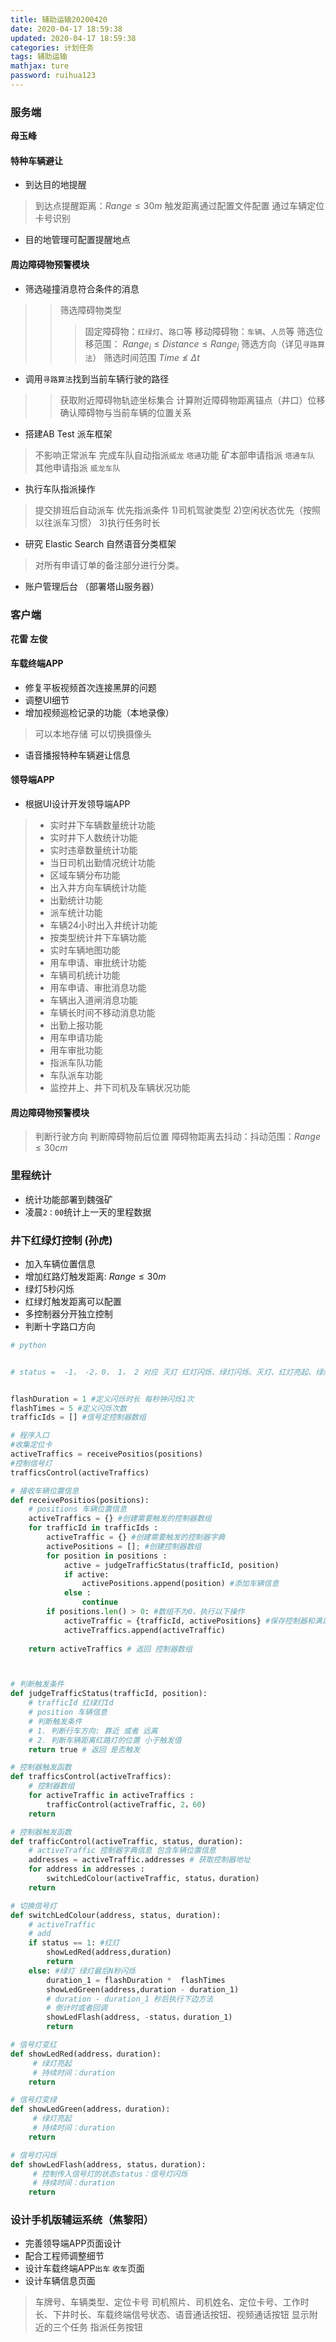 ```yaml
---
title: 辅助运输20200420
date: 2020-04-17 18:59:38
updated: 2020-04-17 18:59:38
categories: 计划任务
tags: 辅助运输
mathjax: ture
password: ruihua123
---
```


### 服务端
**母玉峰**

#### 特种车辆避让
* 到达目的地提醒
> 到达点提醒距离：$Range \leq 30m$
> 触发距离通过配置文件配置
> 通过车辆定位卡号识别
* 目的地管理可配置提醒地点

#### 周边障碍物预警模块

* 筛选碰撞消息符合条件的消息 
> > 筛选障碍物类型
>> > 固定障碍物：`红绿灯`、`路口`等
>> > 移动障碍物：`车辆`、`人员`等
> > 筛选位移范围：  $Range_i \leq Distance \leq Range_j$
> > 筛选方向（详见`寻路算法`）
> > 筛选时间范围 $Time \nleq \Delta t$ 

* 调用`寻路算法`找到当前车辆行驶的路径
> > 获取附近障碍物轨迹坐标集合
> > 计算附近障碍物距离锚点（井口）位移
> > 确认障碍物与当前车辆的位置关系

* 搭建AB Test 派车框架
> 不影响正常派车
> 完成车队自动指派`威龙` `塔通`功能
> 矿本部申请指派 `塔通车队`
> 其他申请指派 `威龙车队`
* 执行车队指派操作
> 提交排班后自动派车
> 优先指派条件
> 1)司机驾驶类型
> 2)空闲状态优先（按照以往派车习惯）
> 3)执行任务时长

* 研究 Elastic Search 自然语音分类框架
> 对所有申请订单的备注部分进行分类。

* 账户管理后台 （部署塔山服务器）


### 客户端
**花雷 左俊**

#### 车载终端APP

* 修复平板视频首次连接黑屏的问题
* 调整UI细节
* 增加视频巡检记录的功能（本地录像）
> 可以本地存储
> 可以切换摄像头
* 语音播报特种车辆避让信息

#### 领导端APP
* 根据UI设计开发领导端APP
> * 实时井下车辆数量统计功能
> * 实时井下人数统计功能
> * 实时违章数量统计功能
> * 当日司机出勤情况统计功能
> * 区域车辆分布功能
> * 出入井方向车辆统计功能
> * 出勤统计功能
> * 派车统计功能
> * 车辆24小时出入井统计功能
> * 按类型统计井下车辆功能
> * 实时车辆地图功能
> * 用车申请、审批统计功能
> * 车辆司机统计功能
> * 用车申请、审批消息功能
> * 车辆出入道闸消息功能
> * 车辆长时间不移动消息功能
> * 出勤上报功能
> * 用车申请功能
> * 用车审批功能
> * 指派车队功能
> * 车队派车功能
> * 监控井上、井下司机及车辆状况功能

#### 周边障碍物预警模块
> 判断行驶方向
> 判断障碍物前后位置
> 障碍物距离去抖动：抖动范围：$Range \leq 30cm$

### 里程统计
* 统计功能部署到魏强矿
* 凌晨`2：00`统计上一天的里程数据

### 井下红绿灯控制  (孙虎)
* 加入车辆位置信息
* 增加红路灯触发距离: $Range \leq 30m$
* 绿灯5秒闪烁
* 红绿灯触发距离可以配置
* 多控制器分开独立控制
* 判断十字路口方向

```python
# python


# status =  -1， -2，0， 1， 2 对应 灭灯 红灯闪烁、绿灯闪烁、灭灯、红灯亮起、绿灯亮起


flashDuration = 1 #定义闪烁时长 每秒钟闪烁1次
flashTimes = 5 #定义闪烁次数
trafficIds = [] #信号定控制器数组

# 程序入口
#收集定位卡
activeTraffics = receivePositios(positions) 
#控制信号灯
trafficsControl(activeTraffics)

# 接收车辆位置信息
def receivePositios(positions):
	# positions 车辆位置信息
	activeTraffics = {} #创建需要触发的控制器数组
	for trafficId in trafficIds :
		activeTraffic = {} #创建需要触发的控制器字典
		activePositions = []; #创建控制器数组
		for position in positions :			
			active = judgeTrafficStatus(trafficId, position)
			if active:
				activePositions.append(position) #添加车辆信息
			else :
				continue
		if positions.len() > 0: #数组不为0，执行以下操作
			activeTraffic = {trafficId, activePositions} #保存控制器和满足触发条件车辆信息
			activeTraffics.append(activeTraffic)
	
	return activeTraffics # 返回 控制器数组



# 判断触发条件
def judgeTrafficStatus(trafficId, position):
	# trafficId 红绿灯Id
	# position 车辆信息
	# 判断触发条件
	# 1. 判断行车方向: 靠近 或者 远离
	# 2. 判断车辆距离红路灯的位置 小于触发值
    return true # 返回 是否触发

# 控制器触发函数
def trafficsControl(activeTraffics):
	# 控制器数组
	for activeTraffic in activeTraffics :
		trafficControl(activeTraffic, 2，60)
    return

# 控制器触发函数
def trafficControl(activeTraffic, status, duration):
	# activeTraffic 控制器字典信息 包含车辆位置信息
	addresses = activeTraffic.addresses # 获取控制器地址
	for address in addresses :
		switchLedColour(activeTraffic, status，duration)
    return

# 切换信号灯
def switchLedColour(address, status, duration):
	# activeTraffic 
	# add
	if status == 1: #红灯
		showLedRed(address,duration)
	    return
	else: #绿灯 绿灯最后N秒闪烁
		duration_1 = flashDuration *  flashTimes
		showLedGreen(address,duration - duration_1)
		# duration - duration_1 秒后执行下边方法
		# 倒计时或者回调
		showLedFlash(address, -status，duration_1)
	    return

# 信号灯变红
def showLedRed(address，duration):
	 # 绿灯亮起
	 # 持续时间：duration
	return

# 信号灯变绿
def showLedGreen(address，duration):
	 # 绿灯亮起
	 # 持续时间：duration
	return

# 信号灯闪烁
def showLedFlash(address, status，duration):
	 # 控制传入信号灯的状态status：信号灯闪烁
	 # 持续时间：duration
	return
```

### 设计手机版辅运系统（焦黎阳）
* 完善领导端APP页面设计
* 配合工程师调整细节
* 设计车载终端APP`出车` `收车`页面
* 设计车辆信息页面
> 车牌号、车辆类型、定位卡号
> 司机照片、司机姓名、定位卡号、工作时长、下井时长、车载终端信号状态、语音通话按钮、视频通话按钮
> 显示附近的三个任务
> 指派任务按钮
